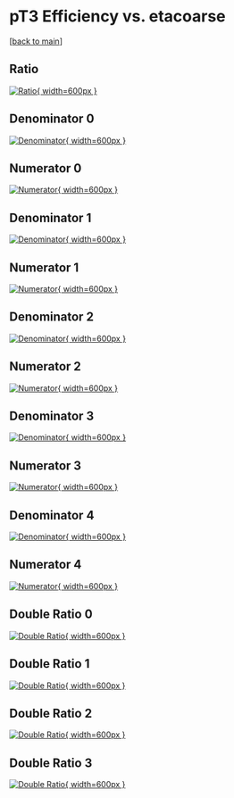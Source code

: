 # pT3 Efficiency vs. etacoarse

[[back to main](./)]



## Ratio

[![Ratio](../mtv/var/pT3_loweta_0_0_eff_etacoarse.png){ width=600px }](../mtv/var/pT3_loweta_0_0_eff_etacoarse.pdf)

## Denominator 0

[![Denominator](../mtv/den/pT3_loweta_0_0_eff_etacoarse_den0.png){ width=600px }](../mtv/den/pT3_loweta_0_0_eff_etacoarse_den0.pdf)

## Numerator 0

[![Numerator](../mtv/num/pT3_loweta_0_0_eff_etacoarse_num0.png){ width=600px }](../mtv/num/pT3_loweta_0_0_eff_etacoarse_num0.pdf)

## Denominator 1

[![Denominator](../mtv/den/pT3_loweta_0_0_eff_etacoarse_den1.png){ width=600px }](../mtv/den/pT3_loweta_0_0_eff_etacoarse_den1.pdf)

## Numerator 1

[![Numerator](../mtv/num/pT3_loweta_0_0_eff_etacoarse_num1.png){ width=600px }](../mtv/num/pT3_loweta_0_0_eff_etacoarse_num1.pdf)

## Denominator 2

[![Denominator](../mtv/den/pT3_loweta_0_0_eff_etacoarse_den2.png){ width=600px }](../mtv/den/pT3_loweta_0_0_eff_etacoarse_den2.pdf)

## Numerator 2

[![Numerator](../mtv/num/pT3_loweta_0_0_eff_etacoarse_num2.png){ width=600px }](../mtv/num/pT3_loweta_0_0_eff_etacoarse_num2.pdf)

## Denominator 3

[![Denominator](../mtv/den/pT3_loweta_0_0_eff_etacoarse_den3.png){ width=600px }](../mtv/den/pT3_loweta_0_0_eff_etacoarse_den3.pdf)

## Numerator 3

[![Numerator](../mtv/num/pT3_loweta_0_0_eff_etacoarse_num3.png){ width=600px }](../mtv/num/pT3_loweta_0_0_eff_etacoarse_num3.pdf)

## Denominator 4

[![Denominator](../mtv/den/pT3_loweta_0_0_eff_etacoarse_den4.png){ width=600px }](../mtv/den/pT3_loweta_0_0_eff_etacoarse_den4.pdf)

## Numerator 4

[![Numerator](../mtv/num/pT3_loweta_0_0_eff_etacoarse_num4.png){ width=600px }](../mtv/num/pT3_loweta_0_0_eff_etacoarse_num4.pdf)

## Double Ratio 0

[![Double Ratio](../mtv/ratio/pT3_loweta_0_0_eff_etacoarse_ratio0.png){ width=600px }](../mtv/ratio/pT3_loweta_0_0_eff_etacoarse_ratio0.pdf)

## Double Ratio 1

[![Double Ratio](../mtv/ratio/pT3_loweta_0_0_eff_etacoarse_ratio1.png){ width=600px }](../mtv/ratio/pT3_loweta_0_0_eff_etacoarse_ratio1.pdf)

## Double Ratio 2

[![Double Ratio](../mtv/ratio/pT3_loweta_0_0_eff_etacoarse_ratio2.png){ width=600px }](../mtv/ratio/pT3_loweta_0_0_eff_etacoarse_ratio2.pdf)

## Double Ratio 3

[![Double Ratio](../mtv/ratio/pT3_loweta_0_0_eff_etacoarse_ratio3.png){ width=600px }](../mtv/ratio/pT3_loweta_0_0_eff_etacoarse_ratio3.pdf)

